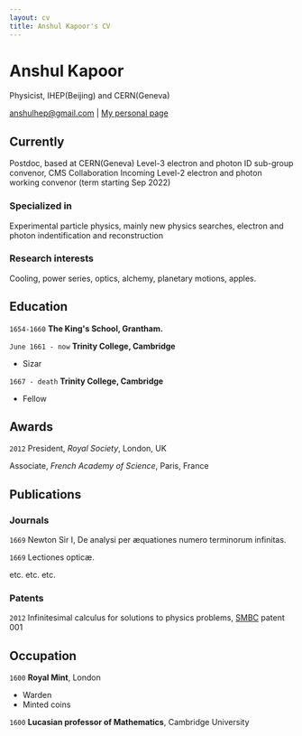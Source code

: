 ```yaml
---
layout: cv
title: Anshul Kapoor's CV
---
```

# Anshul Kapoor
Physicist, IHEP(Beijing) and CERN(Geneva)

<div id="webaddress">
<a href="anshulhep@gmail.com">anshulhep@gmail.com</a>
| <a href="https://a-kapoor.github.io/">My personal page</a>
</div>


## Currently

Postdoc, based at CERN(Geneva)
Level-3 electron and photon ID sub-group convenor, CMS Collaboration
Incoming Level-2 electron and photon working convenor (term starting Sep 2022)

### Specialized in

Experimental particle physics, mainly new physics searches, electron and photon indentification and reconstruction


### Research interests

Cooling, power series, optics, alchemy, planetary motions, apples.


## Education

`1654-1660`
__The King's School, Grantham.__

`June 1661 - now`
__Trinity College, Cambridge__

- Sizar

`1667 - death`
__Trinity College, Cambridge__

- Fellow



## Awards

`2012`
President, *Royal Society*, London, UK

Associate, *French Academy of Science*, Paris, France



## Publications

<!-- A list is also available [online](http://scholar.google.co.uk/citations?user=LTOTl0YAAAAJ) -->

### Journals

`1669`
Newton Sir I, De analysi per æquationes numero terminorum infinitas. 

`1669`
Lectiones opticæ.

etc. etc. etc.

### Patents

`2012`
Infinitesimal calculus for solutions to physics problems, [SMBC](http://www.techdirt.com/articles/20121011/09312820678/if-patents-had-been-around-time-newton.shtml) patent 001


## Occupation

`1600`
__Royal Mint__, London

- Warden
- Minted coins

`1600`
__Lucasian professor of Mathematics__, Cambridge University



<!-- ### Footer

Last updated: May 2013 -->


